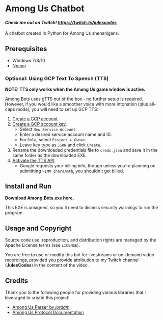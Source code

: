 # Among Us Chatbot

#### _Check me out on Twitch! https://twitch.tv/julescodes_

A chatbot created in Python for Among Us shenanigans.

## Prerequisites
* Windows 7/8/10
* [Npcap](https://nmap.org/npcap/)
  
### Optional: Using GCP Text To Speech (TTS)

**NOTE: TTS only works when the Among Us game window is active.**

Among Bots uses gTTS out of the box - no further setup is required.
However, if you would like a smoother voice with more intonation (plus all-caps mode),
you will need to set up GCP TTS:

1. [Create a GCP account](https://console.cloud.google.com/).
2. [Create a GCP account key](https://console.cloud.google.com/apis/credentials/serviceaccountkey).
    * Select `New Service Account`.
    * Enter a desired service account name and ID.
    * For `Role`, select `Project > Owner`.
    * Leave key type as `JSON` and click `Create`.
3. Rename the downloaded credentials file to `creds.json` and save it in the same folder as the downloaded EXE.
4. [Activate the TTS API](https://console.developers.google.com/apis/api/texttospeech.googleapis.com/overview).
   * Google requests your billing info, though unless you're planning on submitting `>1MM chars/mth`, you
     shouldn't get billed.
      

## Install and Run

**Download Among.Bots.exe [here](https://github.com/pondchamp/among_bots/releases/download/v0.2-alpha/Among.Bots.exe).**

This EXE is unsigned, so you'll need to dismiss security warnings to run the program.

## Usage and Copyright

Source code use, reproduction, and distribution rights are managed by the Apache License terms (see `LICENSE`).

You are free to use or modify this bot for livestreams or on-demand video recordings, provided you provide attribution
to my Twitch channel (**JulesCodes**) in the content of the video.

## Credits

Thank you to the following people for providing various libraries that I leveraged to create this project!
* [Among Us Parser by _jordam_](https://github.com/jordam/amongUsParser)
* [Among Us Protocol Documentation](https://wiki.weewoo.net/)
